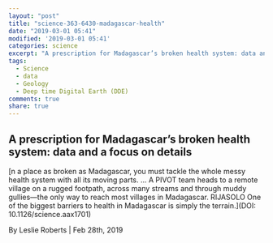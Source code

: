 ```yaml
---
layout: "post"
title: "science-363-6430-madagascar-health"
date: "2019-03-01 05:41"
modified: '2019-03-01 05:41'
categories: science
excerpt: "A prescription for Madagascar’s broken health system: data and a focus on details"
tags:
  - Science
  - data
  - Geology
  - Deep time Digital Earth (DDE)
comments: true
share: true
---
```


## A prescription for Madagascar’s broken health system: data and a focus on details

[n a place as broken as Madagascar, you must tackle the whole messy health system with all its moving parts. ... A PIVOT team heads to a remote village on a rugged footpath, across many streams and through muddy gullies—the only way to reach most villages in Madagascar. RIJASOLO One of the biggest barriers to health in Madagascar is simply the terrain.](DOI: 10.1126/science.aax1701)

By Leslie Roberts | Feb 28th, 2019
